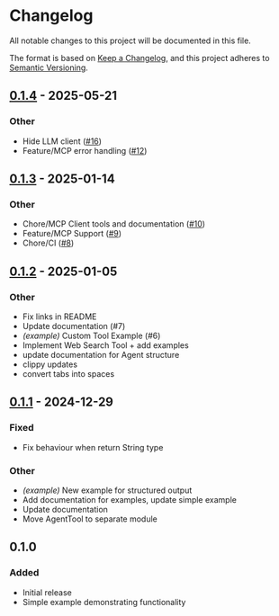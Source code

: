 # Changelog

All notable changes to this project will be documented in this file.

The format is based on [Keep a Changelog](https://keepachangelog.com/en/1.0.0/),
and this project adheres to [Semantic Versioning](https://semver.org/spec/v2.0.0.html).

## [0.1.4](https://github.com/AdamStrojek/rust-agentai/compare/v0.1.3...v0.1.4) - 2025-05-21

### Other

- Hide LLM client ([#16](https://github.com/AdamStrojek/rust-agentai/pull/16))
- Feature/MCP error handling ([#12](https://github.com/AdamStrojek/rust-agentai/pull/12))

## [0.1.3](https://github.com/AdamStrojek/rust-agentai/compare/v0.1.2...v0.1.3) - 2025-01-14

### Other

- Chore/MCP Client tools and documentation ([#10](https://github.com/AdamStrojek/rust-agentai/pull/10))
- Feature/MCP Support ([#9](https://github.com/AdamStrojek/rust-agentai/pull/9))
- Chore/CI ([#8](https://github.com/AdamStrojek/rust-agentai/pull/8))

## [0.1.2](https://github.com/AdamStrojek/rust-agentai/compare/v0.1.1...v0.1.2) - 2025-01-05

### Other

- Fix links in README
- Update documentation (#7)
- *(example)* Custom Tool Example (#6)
- Implement Web Search Tool + add examples
- update documentation for Agent structure
- clippy updates
- convert tabs into spaces

## [0.1.1](https://github.com/AdamStrojek/rust-agentai/compare/v0.1.0...v0.1.1) - 2024-12-29

### Fixed

- Fix behaviour when return String type

### Other

- *(example)* New example for structured output
- Add documentation for examples, update simple example
- Update documentation
- Move AgentTool to separate module

## 0.1.0

### Added

- Initial release
- Simple example demonstrating functionality
